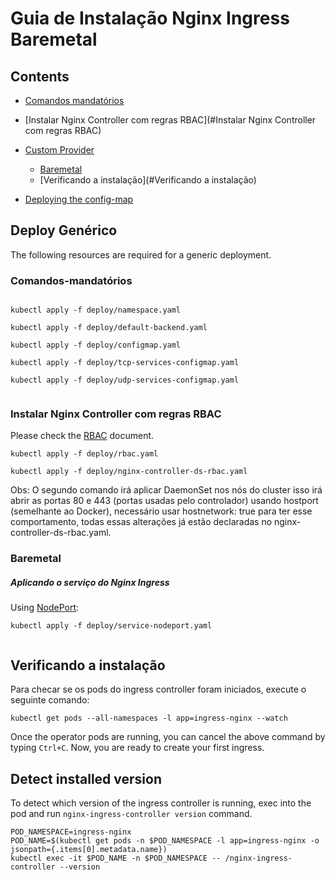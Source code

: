 # Guia de Instalação Nginx Ingress Baremetal

## Contents

- [Comandos mandatórios](#comandos-mandatórios)
- [Instalar Nginx Controller com regras RBAC](#Instalar Nginx Controller com regras RBAC)
- [Custom Provider](#custom-provider)
  - [Baremetal](#baremetal)
  - [Verificando a instalação](#Verificando a instalação)

- [Deploying the config-map](#deploying-the-config-map)

## Deploy Genérico 

The following resources are required for a generic deployment.

### Comandos-mandatórios

```console

kubectl apply -f deploy/namespace.yaml 
    
kubectl apply -f deploy/default-backend.yaml 
    
kubectl apply -f deploy/configmap.yaml     

kubectl apply -f deploy/tcp-services-configmap.yaml 
   
kubectl apply -f deploy/udp-services-configmap.yaml 
    
```

### Instalar Nginx Controller com regras RBAC

Please check the [RBAC](rbac.md) document.

```console
kubectl apply -f deploy/rbac.yaml 

kubectl apply -f deploy/nginx-controller-ds-rbac.yaml 
```
Obs: O segundo comando irá aplicar DaemonSet nos nós do cluster
isso irá abrir as portas 80 e 443 (portas usadas pelo controlador) usando hostport (semelhante ao Docker), necessário usar hostnetwork: true para ter esse comportamento, todas essas alterações já estão declaradas no nginx-controller-ds-rbac.yaml.

### Baremetal

##### Aplicando o serviço do Nginx Ingress

Using [NodePort](https://kubernetes.io/docs/concepts/services-networking/service/#type-nodeport):

```console
kubectl apply -f deploy/service-nodeport.yaml 
    
```

## Verificando a instalação

Para checar se os pods do ingress controller foram iniciados, execute o seguinte comando:

```console
kubectl get pods --all-namespaces -l app=ingress-nginx --watch
```

Once the operator pods are running, you can cancel the above command by typing `Ctrl+C`.
Now, you are ready to create your first ingress.

## Detect installed version

To detect which version of the ingress controller is running, exec into the pod and run `nginx-ingress-controller version` command.

```console
POD_NAMESPACE=ingress-nginx
POD_NAME=$(kubectl get pods -n $POD_NAMESPACE -l app=ingress-nginx -o jsonpath={.items[0].metadata.name})
kubectl exec -it $POD_NAME -n $POD_NAMESPACE -- /nginx-ingress-controller --version
```
